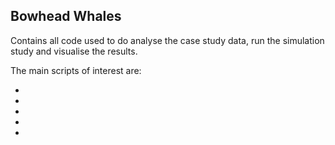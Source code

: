 ## Bowhead Whales

Contains all code used to do analyse the case study data, run the simulation study and visualise the results. 

The main scripts of interest are:

-
-
-
-
-
